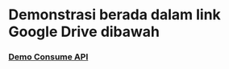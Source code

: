 # Demonstrasi berada dalam link Google Drive dibawah

### [Demo Consume API](https://drive.google.com/file/d/14bFcdghyvL0sv9_imFEZd7notNYY3S9J/view?usp=sharing)